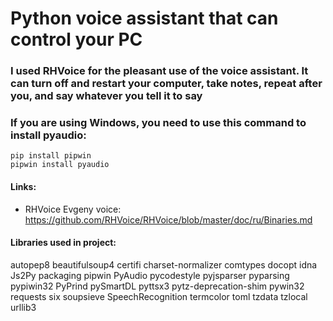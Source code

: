 # Python voice assistant that can control your PC

### I used RHVoice for the pleasant use of the voice assistant. It can turn off and restart your computer, take notes, repeat after you, and say whatever you tell it to say

### If you are using Windows, you need to use this command to install pyaudio:

    pip install pipwin
    pipwin install pyaudio

#### Links:

- RHVoice Evgeny voice: https://github.com/RHVoice/RHVoice/blob/master/doc/ru/Binaries.md

#### Libraries used in project:

autopep8
beautifulsoup4
certifi
charset-normalizer
comtypes
docopt
idna
Js2Py
packaging
pipwin
PyAudio
pycodestyle
pyjsparser
pyparsing
pypiwin32
PyPrind
pySmartDL
pyttsx3
pytz-deprecation-shim
pywin32
requests
six
soupsieve
SpeechRecognition
termcolor
toml
tzdata
tzlocal
urllib3
